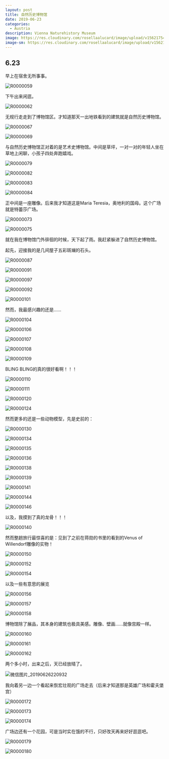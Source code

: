 ```yaml
---
layout: post
title: 自然历史博物馆
date: 2019-06-23
categories:
  - Austria
description: Vienna Naturehistory Museum
image: https://res.cloudinary.com/rosellaalucard/image/upload/v1562175431/R0000067_om9fk5.jpg
image-sm: https://res.cloudinary.com/rosellaalucard/image/upload/v1562175431/R0000067_om9fk5.jpg
---
```


## 6.23

早上在宿舍无所事事。

![R0000059](https://res.cloudinary.com/rosellaalucard/image/upload/v1562175423/R0000059_rujcbr.jpg)

下午出来闲逛。

![R0000062](https://res.cloudinary.com/rosellaalucard/image/upload/v1562175425/R0000062_idz4el.jpg)

无规行走走到了博物馆区。才知道那天一出地铁看到的建筑就是自然历史博物馆。

![R0000067](https://res.cloudinary.com/rosellaalucard/image/upload/v1562175431/R0000067_om9fk5.jpg)

![R0000069](https://res.cloudinary.com/rosellaalucard/image/upload/v1562175440/R0000069_umchr4.jpg)

与自然历史博物馆正对着的是艺术史博物馆。中间是草坪，一对一对的年轻人坐在草地上闲聊，小孩子四处奔跑嬉戏。

![R0000079](https://res.cloudinary.com/rosellaalucard/image/upload/v1562175442/R0000079_f0x2uv.jpg)

![R0000082](https://res.cloudinary.com/rosellaalucard/image/upload/v1562175440/R0000082_pbddiy.jpg)

![R0000083](https://res.cloudinary.com/rosellaalucard/image/upload/v1562175444/R0000083_gd0xbe.jpg)

![R0000084](https://res.cloudinary.com/rosellaalucard/image/upload/v1562175446/R0000084_zxkowc.jpg)

正中间是一座雕像。后来我才知道这是Maria Teresia，奥地利的国母。这个广场就是特蕾莎广场。

![R0000073](https://res.cloudinary.com/rosellaalucard/image/upload/v1562175435/R0000073_xxeb17.jpg)

![R0000075](https://res.cloudinary.com/rosellaalucard/image/upload/v1562175434/R0000075_rzccxk.jpg)

就在我在博物馆门外徘徊的时候，天下起了雨。我赶紧躲进了自然历史博物馆。

起先，迎接我的是几间屋子五彩斑斓的石头。

![R0000087](https://res.cloudinary.com/rosellaalucard/image/upload/v1562175447/R0000087_cnwhgr.jpg)

![R0000091](https://res.cloudinary.com/rosellaalucard/image/upload/v1562175452/R0000091_vvu0m9.jpg)

![R0000097](https://res.cloudinary.com/rosellaalucard/image/upload/v1562175463/R0000097_vvmb3a.jpg)

![R0000092](https://res.cloudinary.com/rosellaalucard/image/upload/v1562175452/R0000092_paycsy.jpg)

![R0000101](https://res.cloudinary.com/rosellaalucard/image/upload/v1562175461/R0000101_zw4gun.jpg)

然而，我最感兴趣的还是……

![R0000104](https://res.cloudinary.com/rosellaalucard/image/upload/v1562175466/R0000104_x4guqs.jpg)

![R0000106](https://res.cloudinary.com/rosellaalucard/image/upload/v1562175484/R0000106_bckxt0.jpg)

![R0000107](https://res.cloudinary.com/rosellaalucard/image/upload/v1562175475/R0000107_iturmg.jpg)

![R0000108](https://res.cloudinary.com/rosellaalucard/image/upload/v1562175476/R0000108_xbb1le.jpg)

![R0000109](https://res.cloudinary.com/rosellaalucard/image/upload/v1562175480/R0000109_gtcc2m.jpg)

BLING BLING的真的很好看啊！！！

![R0000110](https://res.cloudinary.com/rosellaalucard/image/upload/v1562175482/R0000110_gxbwmv.jpg)

![R0000111](https://res.cloudinary.com/rosellaalucard/image/upload/v1562175486/R0000111_shemrg.jpg)

![R0000120](https://res.cloudinary.com/rosellaalucard/image/upload/v1562175489/R0000120_wpg9jj.jpg)

![R0000124](https://res.cloudinary.com/rosellaalucard/image/upload/v1562175491/R0000124_wwsynp.jpg)

然而更多的还是一些动物模型，先是史前的：

![R0000130](https://res.cloudinary.com/rosellaalucard/image/upload/v1562175494/R0000130_j2ibqd.jpg)

![R0000134](https://res.cloudinary.com/rosellaalucard/image/upload/v1562175495/R0000134_t9podx.jpg)

![R0000135](https://res.cloudinary.com/rosellaalucard/image/upload/v1562175499/R0000135_h6quat.jpg)

![R0000136](https://res.cloudinary.com/rosellaalucard/image/upload/v1562175516/R0000136_cm39dj.jpg)

![R0000138](https://res.cloudinary.com/rosellaalucard/image/upload/v1562175502/R0000138_gqpwwg.jpg)

![R0000139](https://res.cloudinary.com/rosellaalucard/image/upload/v1562175507/R0000139_pev1nk.jpg)

![R0000141](https://res.cloudinary.com/rosellaalucard/image/upload/v1562175513/R0000141_n0hdqi.jpg)

![R0000144](https://res.cloudinary.com/rosellaalucard/image/upload/v1562175515/R0000144_y82mp1.jpg)

![R0000146](https://res.cloudinary.com/rosellaalucard/image/upload/v1562175530/R0000146_hros1z.jpg)

以及，我摸到了真的龙骨！！！

![R0000140](https://res.cloudinary.com/rosellaalucard/image/upload/v1562175509/R0000140_ksrvh1.jpg)

然而整趟旅行最惊喜的是：见到了之前在蒋勋的书里的看到的Venus of Willendorf雕像的实物！

![R0000150](https://res.cloudinary.com/rosellaalucard/image/upload/v1562175524/R0000150_zbzct5.jpg)

![R0000152](https://res.cloudinary.com/rosellaalucard/image/upload/v1562175530/R0000152_mk00ys.jpg)

![R0000154](https://res.cloudinary.com/rosellaalucard/image/upload/v1562175544/R0000154_l15wze.jpg)

以及一些有意思的展览

![R0000156](https://res.cloudinary.com/rosellaalucard/image/upload/v1562175534/R0000156_swicpy.jpg)

![R0000157](https://res.cloudinary.com/rosellaalucard/image/upload/v1562175546/R0000157_ossz0u.jpg)

![R0000158](https://res.cloudinary.com/rosellaalucard/image/upload/v1562175542/R0000158_fucnbp.jpg)

博物馆除了展品，其本身的建筑也极具美感。雕像、壁画……就像宫殿一样。

![R0000160](https://res.cloudinary.com/rosellaalucard/image/upload/v1562175544/R0000160_kfxknm.jpg)

![R0000161](https://res.cloudinary.com/rosellaalucard/image/upload/v1562175547/R0000161_luwm4a.jpg)

![R0000162](https://res.cloudinary.com/rosellaalucard/image/upload/v1562175549/R0000162_rlcmls.jpg)

两个多小时，出来之后，天已经放晴了。

![微信图片_20190626220932](https://res.cloudinary.com/rosellaalucard/image/upload/v1562175344/%E5%BE%AE%E4%BF%A1%E5%9B%BE%E7%89%87_20190626220932_qlf7rn.jpg)

我向着另一边一个看起来恢宏壮观的广场走去（后来才知道那是英雄广场和霍夫堡宫）

![R0000172](https://res.cloudinary.com/rosellaalucard/image/upload/v1562178113/R0000172_t2r05i.jpg)

![R0000173](https://res.cloudinary.com/rosellaalucard/image/upload/v1562178149/R0000173_amefic.jpg)

![R0000174](https://res.cloudinary.com/rosellaalucard/image/upload/v1562178438/R0000174_jiaur9.jpg)

广场边还有一个花园，可是当时实在饿的不行，只好改天再来好好逛逛吧。

![R0000179](https://res.cloudinary.com/rosellaalucard/image/upload/v1562178434/R0000179_yivlbp.jpg)

![R0000180](https://res.cloudinary.com/rosellaalucard/image/upload/v1562178429/R0000180_hhhyed.jpg)